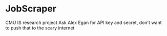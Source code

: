 JobScraper
==========
CMU IS research project
Ask Alex Egan for API key and secret, don't want to push that to the scary internet